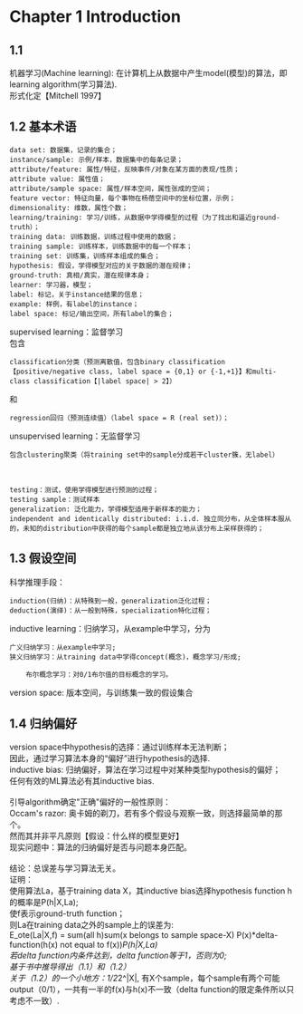 # Chapter 1 Introduction
## 1.1
机器学习(Machine learning): 在计算机上从数据中产生model(模型)的算法，即learning algorithm(学习算法).<br>
形式化定【Mitchell 1997】

## 1.2 基本术语
    data set: 数据集，记录的集合；
    instance/sample: 示例/样本，数据集中的每条记录；
    attribute/feature: 属性/特征，反映事件/对象在某方面的表现/性质；
    attribute value: 属性值；
    attribute/sample space: 属性/样本空间，属性张成的空间；
    feature vector: 特征向量，每个事物在杨蓓空间中的坐标位置，示例；
    dimensionality: 维数，属性个数；
    learning/training: 学习/训练，从数据中学得模型的过程（为了找出和逼近ground-truth）；
    training data: 训练数据，训练过程中使用的数据；
    training sample: 训练样本，训练数据中的每一个样本；
    training set: 训练集，训练样本组成的集合；
    hypothesis: 假设，学得模型对应的关于数据的潜在规律；
    ground-truth: 真相/真实，潜在规律本身；
    learner: 学习器，模型；
    label: 标记，关于instance结果的信息；
    example: 样例，有label的instance；
    label space: 标记/输出空间，所有label的集合；

supervised learning：监督学习<br>
包含<br>
    
    classification分类（预测离散值，包含binary classification【positive/negative class, label space = {0,1} or {-1,+1}】和multi-class classification【|label space| > 2】）

和<br>

    regression回归（预测连续值）（label space = R (real set)）；
 
 unsupervised learning：无监督学习<br>
    
    包含clustering聚类（将training set中的sample分成若干cluster簇，无label）
 <br>
 
    testing：测试，使用学得模型进行预测的过程；
    testing sample：测试样本
    generalization: 泛化能力，学得模型适用于新样本的能力；
    independent and identically distributed: i.i.d. 独立同分布，从全体样本服从的，未知的distribution中获得的每个sample都是独立地从该分布上采样获得的；
    
 ## 1.3 假设空间
 科学推理手段：<br>
 
    induction(归纳)：从特殊到一般，generalization泛化过程；
    deduction(演绎)：从一般到特殊，specialization特化过程；

inductive learning：归纳学习，从example中学习，分为<br>

    广义归纳学习：从example中学习;
    狭义归纳学习：从training data中学得concept(概念)，概念学习/形成;
        
        布尔概念学习：对0/1布尔值的目标概念的学习。
       
version space: 版本空间，与训练集一致的假设集合<br>

## 1.4 归纳偏好
version space中hypothesis的选择：通过训练样本无法判断；<br>
因此，通过学习算法本身的“偏好”进行hypothesis的选择.<br>
inductive bias: 归纳偏好，算法在学习过程中对某种类型hypothesis的偏好；<br>
任何有效的ML算法必有其inductive bias.<br>
<br>
引导algorithm确定"正确"偏好的一般性原则：<br>
Occam's razor: 奥卡姆的剃刀，若有多个假设与观察一致，则选择最简单的那个。<br>
然而其并非平凡原则【假设：什么样的模型更好】<br>
现实问题中：算法的归纳偏好是否与问题本身匹配。<br><br>
结论：总误差与学习算法无关。<br>
证明：<br>
使用算法La，基于training data X，其inductive bias选择hypothesis function h的概率是P(h|X,La);<br>
使f表示ground-truth function；<br>
则La在training data之外的sample上的误差为:<br>
E_ote(La|X,f) = sum(all h)sum(x belongs to sample space-X) P(x)*delta-function(h(x) not equal to f(x))*P(h|X,La)<br>
若delta function内条件达到，delta function等于1，否则为0; <br>
基于书中推导得出（1.1）和（1.2）<br>
关于（1.2）的一个小地方：1/2*2^|X|, 有X个sample，每个sample有两个可能output（0/1），一共有一半的f(x)与h(x)不一致（delta function的限定条件所以只考虑不一致）.<br>






